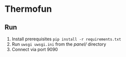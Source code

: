# Thermofun

## Run

1. Install prerequisites `pip install -r requirements.txt`
2. Run `uwsgi uwsgi.ini` from the *panel/* directory
3. Connect via port 9090
